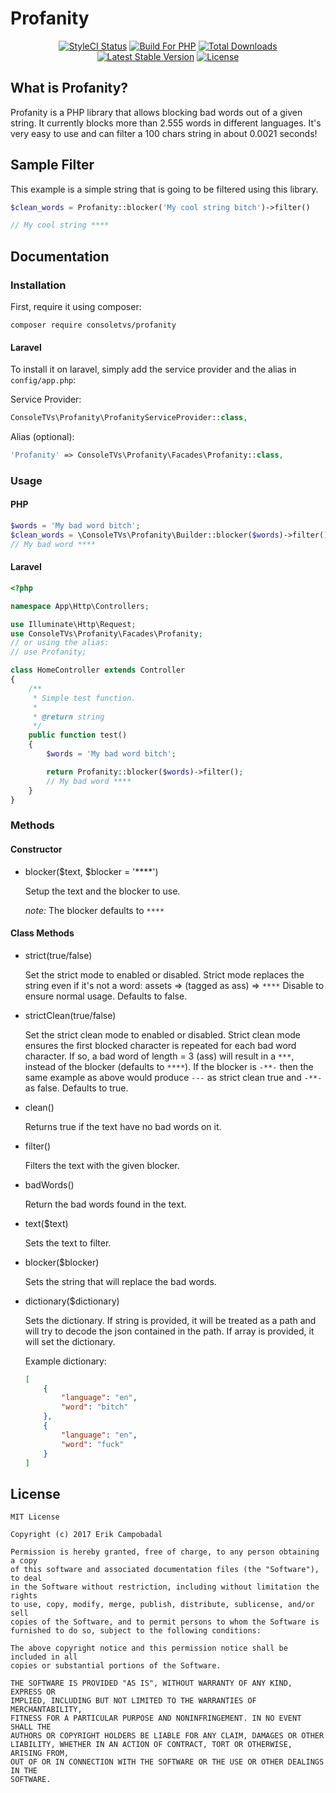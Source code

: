 <p align="center"><h1>Profanity</h1></p>

<p align="center">
<a href="https://styleci.io/repos/92664523"><img src="https://styleci.io/repos/92664523/shield?branch=master&style=flat" alt="StyleCI Status"></a>
<a href="https://styleci.io/repos/69124179"><img src="https://img.shields.io/badge/Built_for-PHP-blue.svg" alt="Build For PHP"></a>
<a href="https://packagist.org/packages/consoletvs/profanity"><img src="https://poser.pugx.org/consoletvs/profanity/d/total.svg" alt="Total Downloads"></a>
<a href="https://packagist.org/packages/consoletvs/profanity"><img src="https://poser.pugx.org/consoletvs/profanity/v/stable.svg" alt="Latest Stable Version"></a>
<a href="https://packagist.org/packages/consoletvs/profanity"><img src="https://poser.pugx.org/consoletvs/profanity/license.svg" alt="License"></a>
</p>

## What is Profanity?

Profanity is a PHP library that allows blocking bad words out of a given string. It currently
blocks more than 2.555 words in different languages. It's very easy to use and can filter a
100 chars string in about 0.0021 seconds!

## Sample Filter

This example is a simple string that is going to be filtered using this library.

```php
$clean_words = Profanity::blocker('My cool string bitch')->filter()

// My cool string ****
```

## Documentation

### Installation

First, require it using composer:

```
composer require consoletvs/profanity
```

#### Laravel

To install it on laravel, simply add the service provider and the alias in ```config/app.php```:

Service Provider:

```php
ConsoleTVs\Profanity\ProfanityServiceProvider::class,
```

Alias (optional):

```php
'Profanity' => ConsoleTVs\Profanity\Facades\Profanity::class,
```

### Usage

#### PHP

```php
$words = 'My bad word bitch';
$clean_words = \ConsoleTVs\Profanity\Builder::blocker($words)->filter();
// My bad word ****
```

#### Laravel

```php
<?php

namespace App\Http\Controllers;

use Illuminate\Http\Request;
use ConsoleTVs\Profanity\Facades\Profanity;
// or using the alias:
// use Profanity;

class HomeController extends Controller
{
    /**
     * Simple test function.
     *
     * @return string
     */
    public function test()
    {
        $words = 'My bad word bitch';

        return Profanity::blocker($words)->filter();
        // My bad word ****
    }
}
```

### Methods

#### Constructor

-   blocker($text, $blocker = '****')

    Setup the text and the blocker to use.

    *note:* The blocker defaults to ```****```

#### Class Methods

-   strict(true/false)

    Set the strict mode to enabled or disabled. Strict mode replaces the string even if it's not a word:
    assets => (tagged as ass) => ```****```
    Disable to ensure normal usage.
    Defaults to false.

-   strictClean(true/false)

    Set the strict clean mode to enabled or disabled. Strict clean mode ensures the first blocked character is repeated for each bad word character.
    If so, a bad word of length = 3 (ass) will result in a ```***```, instead of the blocker (defaults to ```****```).
    If the blocker is ```-**-``` then the same example as above would produce ```---``` as strict clean true and ```-**-``` as false.
    Defaults to true.

-   clean()

    Returns true if the text have no bad words on it.

-   filter()

    Filters the text with the given blocker.

-   badWords()

    Return the bad words found in the text.

-   text($text)

    Sets the text to filter.

-   blocker($blocker)

    Sets the string that will replace the bad words.

-   dictionary($dictionary)

    Sets the dictionary. If string is provided, it will be treated as a path and will try
    to decode the json contained in the path. If array is provided, it will set the dictionary.

    Example dictionary:
    ```json
    [
        {
            "language": "en",
            "word": "bitch"
        },
        {
            "language": "en",
            "word": "fuck"
        }
    ]
    ```

## License

```
MIT License

Copyright (c) 2017 Erik Campobadal

Permission is hereby granted, free of charge, to any person obtaining a copy
of this software and associated documentation files (the "Software"), to deal
in the Software without restriction, including without limitation the rights
to use, copy, modify, merge, publish, distribute, sublicense, and/or sell
copies of the Software, and to permit persons to whom the Software is
furnished to do so, subject to the following conditions:

The above copyright notice and this permission notice shall be included in all
copies or substantial portions of the Software.

THE SOFTWARE IS PROVIDED "AS IS", WITHOUT WARRANTY OF ANY KIND, EXPRESS OR
IMPLIED, INCLUDING BUT NOT LIMITED TO THE WARRANTIES OF MERCHANTABILITY,
FITNESS FOR A PARTICULAR PURPOSE AND NONINFRINGEMENT. IN NO EVENT SHALL THE
AUTHORS OR COPYRIGHT HOLDERS BE LIABLE FOR ANY CLAIM, DAMAGES OR OTHER
LIABILITY, WHETHER IN AN ACTION OF CONTRACT, TORT OR OTHERWISE, ARISING FROM,
OUT OF OR IN CONNECTION WITH THE SOFTWARE OR THE USE OR OTHER DEALINGS IN THE
SOFTWARE.

```
